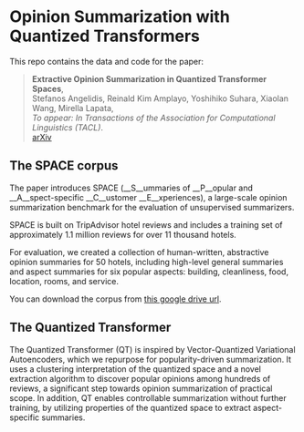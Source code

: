 # Opinion Summarization with Quantized Transformers

This repo contains the data and code for the paper:

> **Extractive Opinion Summarization in Quantized Transformer Spaces**,<br/>
> Stefanos Angelidis, Reinald Kim Amplayo, Yoshihiko Suhara, Xiaolan Wang, Mirella Lapata, <br/>
> _To appear: In Transactions of the Association for Computational Linguistics (TACL)_.<br/>
> [arXiv]()

## The SPACE corpus

The paper introduces SPACE (__S__ummaries of __P__opular and __A__spect-specific
__C__ustomer __E__xperiences), a large-scale opinion summarization benchmark for
the evaluation of unsupervised summarizers.

SPACE is built on TripAdvisor hotel reviews and includes a training set of
approximately 1.1 million reviews for over 11 thousand hotels.

For evaluation, we created a collection of human-written, abstractive opinion
summaries for 50 hotels, including high-level general summaries and aspect
summaries for six popular aspects: building, cleanliness, food, location, rooms,
and service. 

You can download the corpus from [this google drive url](https://drive.google.com/u/0/uc?id=1C6SaRQkas2B-9MolbwZbl0fuLgqdSKDT&export=download).

## The Quantized Transformer

The Quantized Transformer (QT) is inspired by Vector-Quantized Variational
Autoencoders, which we repurpose for popularity-driven summarization. It uses a
clustering interpretation of the quantized space and a novel extraction
algorithm to discover popular opinions among hundreds of reviews, a significant
step towards opinion summarization of practical scope. In addition, QT enables
controllable summarization without further training, by utilizing properties of
the quantized space to extract aspect-specific summaries.
